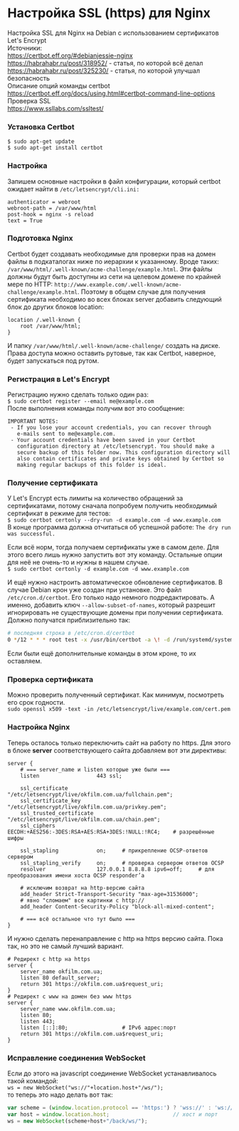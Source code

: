 # Настройка SSL (https) для Nginx
Настройка SSL для Nginx на Debian с использованием сертификатов Let's Encrypt  
Источники:  
https://certbot.eff.org/#debianjessie-nginx  
https://habrahabr.ru/post/318952/ - статья, по которой всё делал  
https://habrahabr.ru/post/325230/ - статья, по которой улучшал безопасность  
Описание опций команды certbot  
https://certbot.eff.org/docs/using.html#certbot-command-line-options  
Проверка SSL  
https://www.ssllabs.com/ssltest/  

### Установка Certbot
`$ sudo apt-get update`  
`$ sudo apt-get install certbot`

### Настройка
Запишем основные настройки в файл конфигурации, который certbot ожидает найти в `/etc/letsencrypt/cli.ini:`
```
authenticator = webroot
webroot-path = /var/www/html
post-hook = nginx -s reload
text = True
```

### Подготовка Nginx
Certbot будет создавать необходимые для проверки прав на домен файлы в подкаталогах ниже по иерархии к указанному. Вроде таких: `/var/www/html/.well-known/acme-challenge/example.html`. Эти файлы должны будут быть доступны из сети на целевом домене по крайней мере по HTTP: `http://www.example.com/.well-known/acme-challenge/example.html`. Поэтому в общем случае для получения сертификата необходимо во всех блоках server добавить следующий блок до других блоков location:
```nginx
location /.well-known {
    root /var/www/html;
}
```
И папку `/var/www/html/.well-known/acme-challenge/` создать на диске. Права доступа можно оставить рутовые, так как Certbot, наверное, будет запускаться под рутом.

### Регистрация в Let's Encrypt
Регистрацию нужно сделать только один раз:  
`$ sudo certbot register --email me@example.com`  
После выполнения команды получим вот это сообщение:  
```
IMPORTANT NOTES:
 - If you lose your account credentials, you can recover through
   e-mails sent to me@example.com.
 - Your account credentials have been saved in your Certbot
   configuration directory at /etc/letsencrypt. You should make a
   secure backup of this folder now. This configuration directory will
   also contain certificates and private keys obtained by Certbot so
   making regular backups of this folder is ideal.
```

### Получение сертификата
У Let's Encrypt есть лимиты на количество обращений за сертификатами, потому сначала попробуем получить необходимый сертификат в режиме для тестов:  
`$ sudo certbot certonly --dry-run -d example.com -d www.example.com`  
В конце программа должна отчитаться об успешной работе: `The dry run was successful.`

Если всё норм, тогда получаем сертификаты уже в самом деле. Для этого всего лишь нужно запустить вот эту команду. Остальные опции для неё не очень-то и нужны в нашем случае.  
`$ sudo certbot certonly -d example.com -d www.example.com`

И ещё нужно настроить автоматическое обновление сертификатов. В случае Debian крон уже создан при установке. Это файл `/etc/cron.d/certbot`. Его только надо немного подредактировать. А именно, добавить ключ `--allow-subset-of-names`, который разрешит игнорировать не существующие домены при получении сертификата. Должно получатся приблизительно так:
```bash
# последняя строка в /etc/cron.d/certbot
0 */12 * * * root test -x /usr/bin/certbot -a \! -d /run/systemd/system && perl -e 'sleep int(rand(43200))' && certbot -q --allow-subset-of-names renew
```
Если были ещё дополнительные команды в этом кроне, то их оставляем.

### Проверка сертификата
Можно проверить полученный сертификат. Как минимум, посмотреть его срок годности.  
`sudo openssl x509 -text -in /etc/letsencrypt/live/example.com/cert.pem`

### Настройка Nginx
Теперь осталось только переключить сайт на работу по https. Для этого в блоке **server** соответствующего сайта добавляем вот эти директивы:
```nginx
server {
    # === server_name и listen которые уже были ===
    listen                  443 ssl;
    
    ssl_certificate         "/etc/letsencrypt/live/okfilm.com.ua/fullchain.pem";
    ssl_certificate_key     "/etc/letsencrypt/live/okfilm.com.ua/privkey.pem";
    ssl_trusted_certificate "/etc/letsencrypt/live/okfilm.com.ua/chain.pem";
    ssl_ciphers             EECDH:+AES256:-3DES:RSA+AES:RSA+3DES:!NULL:!RC4;    # разрешённые шифры
    
    ssl_stapling            on;     # прикрепление OCSP-ответов сервером
    ssl_stapling_verify     on;     # проверка сервером ответов OCSP
    resolver                127.0.0.1 8.8.8.8 ipv6=off;     # для преобразования имени хоста OCSP responder’а
    
    # исключим возврат на http-версию сайта
    add_header Strict-Transport-Security "max-age=31536000";
    # явно "сломаем" все картинки с http://
    add_header Content-Security-Policy "block-all-mixed-content";
    
    # === всё остальное что тут было ===
}
```
И нужно сделать перенаправление с http на https версию сайта. Пока так, но это не самый лучший вариант.
```nginx
# Редирект с http на https
server {
    server_name okfilm.com.ua;
    listen 80 default_server;
    return 301 https://okfilm.com.ua$request_uri;
}
# Редирект с www на домен без www https
server {
    server_name www.okfilm.com.ua;
    listen 80;
    listen 443;
    listen [::]:80;                 # IPv6 адрес:порт
    return 301 https://okfilm.com.ua$request_uri;
}
```

### Исправление соединения WebSocket
Если до этого на javascript соединение WebSocket устанавливалось такой командой:  
`ws = new WebSocket("ws://"+location.host+"/ws/");`  
то теперь это надо делать вот так:  
```javascript
var scheme = (window.location.protocol == 'https:') ? 'wss://' : 'ws://';
var host = window.location.host;                    // хост и порт
ws = new WebSocket(scheme+host+"/back/ws/");
```
